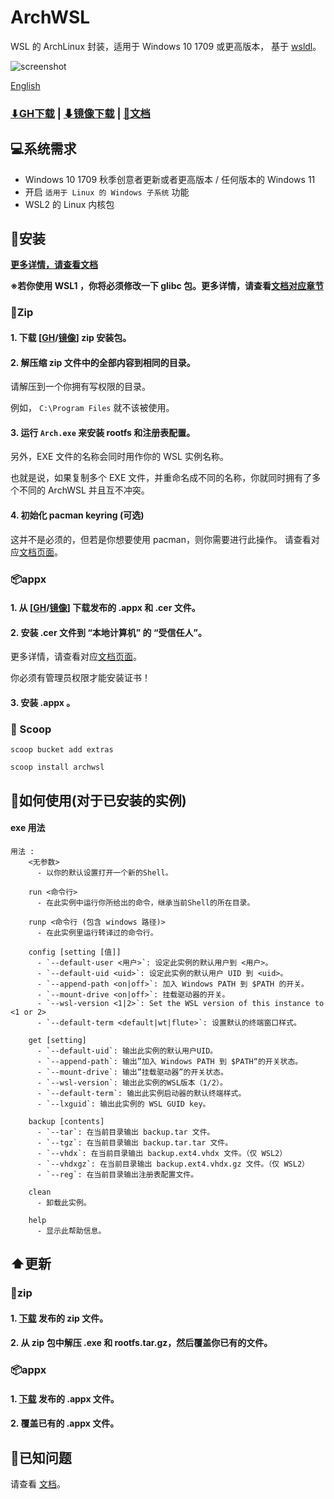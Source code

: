 # ArchWSL
WSL 的 ArchLinux 封装，适用于 Windows 10 1709 或更高版本，
基于 [wsldl](https://github.com/yuk7/wsldl)。


![screenshot](https://raw.githubusercontent.com/wiki/yuk7/wsldl/img/Arch_Alpine_Ubuntu.png)



[English](https://github.com/yuk7/ArchWSL/blob/master/README.md)

### [⬇GH下载](https://github.com/yuk7/ArchWSL/releases/latest) | [⬇镜像下载](https://gitee.com/yuk7/archwsl-mirror) | [📓文档](https://wsldl-pg.github.io/ArchW-docs/)

## 💻系统需求
* Windows 10 1709 秋季创意者更新或者更高版本 / 任何版本的 Windows 11
* 开启 `适用于 Linux 的 Windows 子系统` 功能
* WSL2 的 Linux 内核包

## 💾安装
**[更多详情，请查看文档](https://wsldl-pg.github.io/ArchW-docs/locale/zh-CN/How-to-Setup/)**

**※若你使用 WSL1 ，你将必须修改一下 glibc 包。更多详情，请查看[文档对应章节](https://wsldl-pg.github.io/ArchW-docs/How-to-Setup)**

### 📁Zip
#### 1. 下载 [[GH](https://github.com/yuk7/ArchWSL/releases/latest)/[镜像](https://gitee.com/yuk7/archwsl-mirror)] zip 安装包。

#### 2. 解压缩 zip 文件中的全部内容到相同的目录。
请解压到一个你拥有写权限的目录。

例如， `C:\Program Files` 就不该被使用。

#### 3. 运行 `Arch.exe` 来安装 rootfs 和注册表配置。

另外，EXE 文件的名称会同时用作你的 WSL 实例名称。

也就是说，如果复制多个 EXE 文件，并重命名成不同的名称，你就同时拥有了多个不同的 ArchWSL 并且互不冲突。

#### 4. 初始化 pacman keyring (可选)
这并不是必须的，但若是你想要使用 pacman，则你需要进行此操作。
请查看对应[文档页面](https://wsldl-pg.github.io/ArchW-docs/How-to-Setup/#initialize-keyring)。

### 📦appx
#### 1. 从 [[GH](https://github.com/yuk7/ArchWSL/releases/latest)/[镜像](https://gitee.com/yuk7/archwsl-mirror)] 下载发布的 .appx 和 .cer 文件。

#### 2. 安装 .cer 文件到 “本地计算机” 的 “受信任人”。
更多详情，请查看对应[文档页面](https://wsldl-pg.github.io/ArchW-docs/locale/zh-CN/Install-Certificate/)。

你必须有管理员权限才能安装证书！
#### 3. 安装 .appx 。

### 🥄 Scoop
`scoop bucket add extras `

`scoop install archwsl `

## 📝如何使用(对于已安装的实例)
#### exe 用法
```shell
用法 :
    <无参数>
      - 以你的默认设置打开一个新的Shell。

    run <命令行>
      - 在此实例中运行你所给出的命令，继承当前Shell的所在目录。

    runp <命令行 (包含 windows 路径)>
      - 在此实例里运行转译过的命令行。

    config [setting [值]]
      - `--default-user <用户>`: 设定此实例的默认用户到 <用户>。
      - `--default-uid <uid>`: 设定此实例的默认用户 UID 到 <uid>。
      - `--append-path <on|off>`: 加入 Windows PATH 到 $PATH 的开关。
      - `--mount-drive <on|off>`: 挂载驱动器的开关。
      - `--wsl-version <1|2>`: Set the WSL version of this instance to <1 or 2>
      - `--default-term <default|wt|flute>`: 设置默认的终端窗口样式。

    get [setting]
      - `--default-uid`: 输出此实例的默认用户UID。
      - `--append-path`: 输出”加入 Windows PATH 到 $PATH“的开关状态。
      - `--mount-drive`: 输出”挂载驱动器”的开关状态。
      - `--wsl-version`: 输出此实例的WSL版本（1/2）。
      - `--default-term`: 输出此实例启动器的默认终端样式。
      - `--lxguid`: 输出此实例的 WSL GUID key。

    backup [contents]
      - `--tar`: 在当前目录输出 backup.tar 文件。
      - `--tgz`: 在当前目录输出 backup.tar.tar 文件。
      - `--vhdx`: 在当前目录输出 backup.ext4.vhdx 文件。（仅 WSL2）
      - `--vhdxgz`: 在当前目录输出 backup.ext4.vhdx.gz 文件。（仅 WSL2）
      - `--reg`: 在当前目录输出注册表配置文件。

    clean
      - 卸载此实例。

    help
      - 显示此帮助信息。
```

## ⬆️更新
### 📁zip
#### 1. [下载](https://github.com/yuk7/ArchWSL/releases/latest) 发布的 zip 文件。
#### 2. 从 zip 包中解压 .exe 和 rootfs.tar.gz，然后覆盖你已有的文件。

### 📦appx
#### 1. [下载](https://github.com/yuk7/ArchWSL/releases/latest) 发布的 .appx 文件。
#### 2. 覆盖已有的 .appx 文件。

## 🚫已知问题
请查看 [文档](https://wsldl-pg.github.io/ArchW-docs/locale/zh-CN/)。

